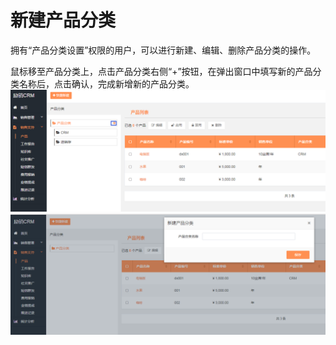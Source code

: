 # 新建产品分类

拥有“产品分类设置”权限的用户，可以进行新建、编辑、删除产品分类的操作。

鼠标移至产品分类上，点击产品分类右侧“+”按钮，在弹出窗口中填写新的产品分类名称后，点击确认，完成新增新的产品分类。![](/assets/lix新建产品分类.png)![](/assets/lix新建产品分类2.png)

